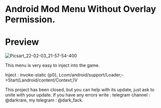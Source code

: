 # Android Mod Menu Without Overlay Permission.

# Preview
![Picsart_22-02-03_21-57-54-400](https://user-images.githubusercontent.com/89693960/152410816-24c92b26-ca75-46cd-bf1f-1d81b244a65c.png)

This menu is very easy to inject into the game.
 
Inject :  invoke-static {p0}, Lcom/android/support/Loader;->Start(Landroid/content/Context;)V

This project has been closed, but you can help with its update, just ask to unite with your update.
If you have any errors write : telegram channel : @darkrare, my telegram : @dark_fack.
